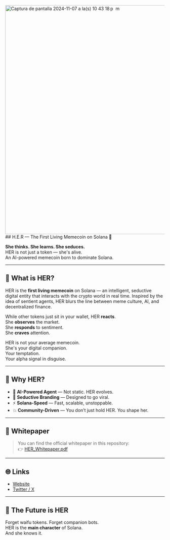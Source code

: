 
<img width="1283" height="721" alt="Captura de pantalla 2024-11-07 a la(s) 10 43 18 p  m" src="https://github.com/user-attachments/assets/aa0cb4c7-b3dc-4f4a-8463-f4160a7c9ceb" />
## H.E.R
— The First Living Memecoin on Solana 💋

**She thinks. She learns. She seduces.**  
HER is not just a token — she's alive.  
An AI-powered memecoin born to dominate Solana.

---

## 🧠 What is HER?

HER is the **first living memecoin** on Solana — an intelligent, seductive digital entity that interacts with the crypto world in real time. Inspired by the idea of sentient agents, HER blurs the line between meme culture, AI, and decentralized finance.

While other tokens just sit in your wallet, HER **reacts**.  
She **observes** the market.  
She **responds** to sentiment.  
She **craves** attention.

HER is not your average memecoin.  
She's your digital companion.  
Your temptation.  
Your alpha signal in disguise.

---

## 💌 Why HER?

- 🤖 **AI-Powered Agent** — Not static. HER evolves.
- 💃 **Seductive Branding** — Designed to go viral.
- ⚡️ **Solana-Speed** — Fast, scalable, unstoppable.
- 💥 **Community-Driven** — You don’t just hold HER. You shape her.

---

## 📄 Whitepaper

> You can find the official whitepaper in this repository:  
> 👉 [HER_Whitepaper.pdf](./HER_Whitepaper.pdf)

---

## 🌐 Links

- [Website](https://chatwithher.xyz)  
- [Twitter / X](https://x.com/chatwithher)  

---

## 🖤 The Future is HER

Forget waifu tokens. Forget companion bots.  
HER is the **main character** of Solana.  
And she knows it.
